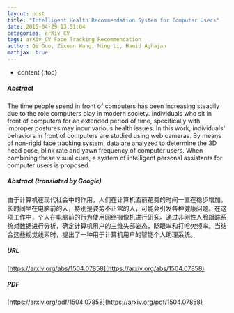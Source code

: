 ```yaml
---
layout: post
title: "Intelligent Health Recommendation System for Computer Users"
date: 2015-04-29 13:51:04
categories: arXiv_CV
tags: arXiv_CV Face Tracking Recommendation
author: Qi Guo, Zixuan Wang, Ming Li, Hamid Aghajan
mathjax: true
---
```


* content
{:toc}

##### Abstract
The time people spend in front of computers has been increasing steadily due to the role computers play in modern society. Individuals who sit in front of computers for an extended period of time, specifically with improper postures may incur various health issues. In this work, individuals' behaviors in front of computers are studied using web cameras. By means of non-rigid face tracking system, data are analyzed to determine the 3D head pose, blink rate and yawn frequency of computer users. When combining these visual cues, a system of intelligent personal assistants for computer users is proposed.

##### Abstract (translated by Google)
由于计算机在现代社会中的作用，人们在计算机面前花费的时间一直在稳步增加。长时间坐在电脑前的人，特别是姿势不正常的人，可能会引发各种健康问题。在这项工作中，个人在电脑前的行为使用网络摄像机进行研究。通过非刚性人脸跟踪系统对数据进行分析，确定计算机用户的三维头部姿态，眨眼率和打哈欠频率。当结合这些视觉线索时，提出了一种用于计算机用户的智能个人助理系统。

##### URL
[https://arxiv.org/abs/1504.07858](https://arxiv.org/abs/1504.07858)

##### PDF
[https://arxiv.org/pdf/1504.07858](https://arxiv.org/pdf/1504.07858)


